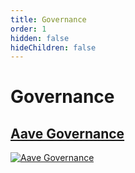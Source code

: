 ```yaml
---
title: Governance
order: 1
hidden: false
hideChildren: false
---
```


# Governance

## [Aave Governance](/docs/project-showcase/governance/aave-governance)
[![Aave Governance](/static/images/project-showcase/banners/aave-governance.png)](/docs/project-showcase/governance/aave-governance/)
